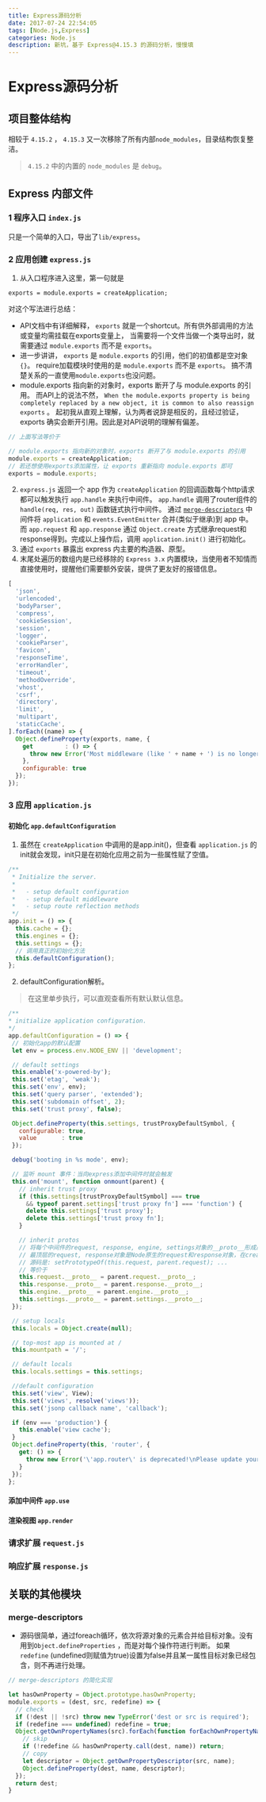 ```yaml
---
title: Express源码分析
date: 2017-07-24 22:54:05
tags: [Node.js,Express]
categories: Node.js
description: 新坑，基于 Express@4.15.3 的源码分析，慢慢填
---
```


# Express源码分析
## 项目整体结构
相较于 ``4.15.2`` ， ``4.15.3`` 又一次移除了所有内部``node_modules``，目录结构恢复整洁。
> ``4.15.2`` 中的内置的 ``node_modules`` 是 ``debug``。

## Express 内部文件
### 1 程序入口 ``index.js``
只是一个简单的入口，导出了``lib/express``。
### 2 应用创建 ``express.js``
1. 从入口程序进入这里，第一句就是
```
exports = module.exports = createApplication;
```
 对这个写法进行总结：
 - API文档中有详细解释， ``exports`` 就是一个shortcut。所有供外部调用的方法或变量均需挂载在exports变量上，
当需要将一个文件当做一个类导出时，就需要通过 ``module.exports`` 而不是 ``exports``。
 - 进一步讲讲， ``exports`` 是 ``module.exports`` 的引用，他们的初值都是空对象 ``{}``。
require加载模块时使用的是 ``module.exports`` 而不是 ``exports``。
搞不清楚关系的一直使用``module.exports``也没问题。
 - module.exports 指向新的对象时，exports 断开了与 module.exports 的引用。
而API上的说法不然， ``When the module.exports property is being completely replaced by a new object, it is common to also reassign exports`` 。
起初我从直观上理解，认为两者说辞是相反的，且经过验证，exports 确实会断开引用。因此是对API说明的理解有偏差。

 ```javascript
// 上面写法等价于

// module.exports 指向新的对象时，exports 断开了与 module.exports 的引用
module.exports = createApplication;
// 若还想使用exports添加属性，让 exports 重新指向 module.exports 即可
exports = module.exports;
 ```

2. ``express.js`` 返回一个 app 作为 ``createApplication`` 的回调函数每个http请求都可以触发执行 ``app.handle`` 来执行中间件。
``app.handle`` 调用了router组件的 ``handle(req, res, out)`` 函数链式执行中间件。
通过 [``merge-descriptors``](#merge-descriptors) 中间件将 ``application`` 和 ``events.EventEmitter`` 合并(类似于继承)到 app 中。
而 ``app.request`` 和 ``app.response`` 通过 ``Object.create`` 方式继承request和response得到。完成以上操作后，调用 ``application.init()`` 进行初始化。
3. 通过 ``exports`` 暴露出 express 内主要的构造器、原型。
4. 末尾处遍历的数组内是已经移除的 ``Express 3.x`` 内置模块，当使用者不知情而直接使用时，提醒他们需要额外安装，提供了更友好的报错信息。
```javascript
[
  'json',
  'urlencoded',
  'bodyParser',
  'compress',
  'cookieSession',
  'session',
  'logger',
  'cookieParser',
  'favicon',
  'responseTime',
  'errorHandler',
  'timeout',
  'methodOverride',
  'vhost',
  'csrf',
  'directory',
  'limit',
  'multipart',
  'staticCache',
].forEach((name) => {
  Object.defineProperty(exports, name, {
    get         : () => {
      throw new Error('Most middleware (like ' + name + ') is no longer bundled with Express and must be installed separately. Please see https://github.com/senchalabs/connect#middleware.');
    },
    configurable: true
  });
});
```
### 3 应用 ``application.js``
#### 初始化 ``app.defaultConfiguration``
1. 虽然在 ``createApplication`` 中调用的是app.init()，但查看 ``application.js`` 的init就会发现，init只是在初始化应用之前为一些属性赋了空值。
```javascript
/**
 * Initialize the server.
 *
 *   - setup default configuration
 *   - setup default middleware
 *   - setup route reflection methods
 */
app.init = () => {
  this.cache = {};
  this.engines = {};
  this.settings = {};
  // 调用真正的初始化方法
  this.defaultConfiguration();
};
```
2. defaultConfiguration解析。
> 在这里单步执行，可以直观查看所有默认默认信息。

 ```javascript
/**
 * initialize application configuration.
 */
app.defaultConfiguration = () => {
  // 初始化app的默认配置
  let env = process.env.NODE_ENV || 'development';

  // default settings
  this.enable('x-powered-by');
  this.set('etag', 'weak');
  this.set('env', env);
  this.set('query parser', 'extended');
  this.set('subdomain offset', 2);
  this.set('trust proxy', false);

  Object.defineProperty(this.settings, trustProxyDefaultSymbol, {
    configurable: true,
    value       : true
  });

  debug('booting in %s mode', env);

  // 监听 mount 事件：当向express添加中间件时就会触发
  this.on('mount', function onmount(parent) {
    // inherit trust proxy
    if (this.settings[trustProxyDefaultSymbol] === true
      && typeof parent.settings['trust proxy fn'] === 'function') {
      delete this.settings['trust proxy'];
      delete this.settings['trust proxy fn'];
    }

    // inherit protos
    // 将每个中间件的request, response, engine, settings对象的__proto__形成原型链
    // 最顶层的request, response对象是Node原生的request和response对象，在createApplication中定义
    // 源码是: setPrototypeOf(this.request, parent.request); ...
    // 等价于
    this.request.__proto__ = parent.request.__proto__;
    this.response.__proto__ = parent.response.__proto__;
    this.engine.__proto__ = parent.engine.__proto__;
    this.settings.__proto__ = parent.settings.__proto__;
  });

  // setup locals
  this.locals = Object.create(null);

  // top-most app is mounted at /
  this.mountpath = '/';

  // default locals
  this.locals.settings = this.settings;

  //default configuration
  this.set('view', View);
  this.set('views', resolve('views'));
  this.set('jsonp callback name', 'callback');

  if (env === 'production') {
    this.enable('view cache');
  }
  Object.defineProperty(this, 'router', {
    get: () => {
      throw new Error('\'app.router\' is deprecated!\nPlease update your app.');
    }
  });
};
 ```
#### 添加中间件 ``app.use``

#### 渲染视图 ``app.render``

### 请求扩展 ``request.js``
### 响应扩展 ``response.js``

## 关联的其他模块
### merge-descriptors
- 源码很简单，通过foreach循环，依次将源对象的元素合并给目标对象。没有用到``Object.defineProperties`` ，而是对每个操作符进行判断。
如果 ``redefine`` (undefined则赋值为true)设置为false并且某一属性目标对象已经包含，则不再进行处理。
```javascript
// merge-descriptors 的简化实现

let hasOwnProperty = Object.prototype.hasOwnProperty;
module.exports = (dest, src, redefine) => {
  // check
  if (!dest || !src) throw new TypeError('dest or src is required');
  if (redefine === undefined) redefine = true;
  Object.getOwnPropertyNames(src).forEach(function forEachOwnPropertyName(name) {
    // skip
    if (!redefine && hasOwnProperty.call(dest, name)) return;
    // copy
    let descriptor = Object.getOwnPropertyDescriptor(src, name);
    Object.defineProperty(dest, name, descriptor);
  });
  return dest;
}
```
